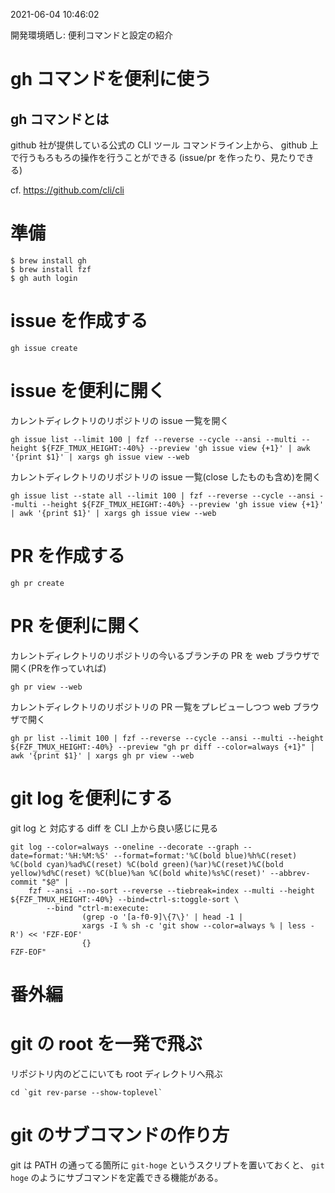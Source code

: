 2021-06-04 10:46:02

開発環境晒し: 便利コマンドと設定の紹介

# gh コマンドを便利に使う
## gh コマンドとは
github 社が提供している公式の CLI ツール
コマンドライン上から、 github 上で行うもろもろの操作を行うことができる
(issue/pr を作ったり、見たりできる)

cf. https://github.com/cli/cli

# 準備

``` shell
$ brew install gh
$ brew install fzf
$ gh auth login
```

# issue を作成する

``` shell
gh issue create
```

# issue を便利に開く

カレントディレクトリのリポジトリの issue 一覧を開く
``` shell
gh issue list --limit 100 | fzf --reverse --cycle --ansi --multi --height ${FZF_TMUX_HEIGHT:-40%} --preview 'gh issue view {+1}' | awk '{print $1}' | xargs gh issue view --web
```

カレントディレクトリのリポジトリの issue 一覧(close したものも含め)を開く
``` shell
gh issue list --state all --limit 100 | fzf --reverse --cycle --ansi --multi --height ${FZF_TMUX_HEIGHT:-40%} --preview 'gh issue view {+1}' | awk '{print $1}' | xargs gh issue view --web
```

# PR を作成する

``` shell
gh pr create
```

# PR を便利に開く

カレントディレクトリのリポジトリの今いるブランチの PR を web ブラウザで開く(PRを作っていれば)
``` shell
gh pr view --web
```

カレントディレクトリのリポジトリの PR 一覧をプレビューしつつ web ブラウザで開く
``` shell
gh pr list --limit 100 | fzf --reverse --cycle --ansi --multi --height ${FZF_TMUX_HEIGHT:-40%} --preview "gh pr diff --color=always {+1}" | awk '{print $1}' | xargs gh pr view --web
```

# git log を便利にする

git log と 対応する diff を CLI 上から良い感じに見る
``` shell
git log --color=always --oneline --decorate --graph --date=format:'%H:%M:%S' --format=format:'%C(bold blue)%h%C(reset) %C(bold cyan)%ad%C(reset) %C(bold green)(%ar)%C(reset)%C(bold yellow)%d%C(reset) %C(blue)%an %C(bold white)%s%C(reset)' --abbrev-commit "$@" |
    fzf --ansi --no-sort --reverse --tiebreak=index --multi --height ${FZF_TMUX_HEIGHT:-40%} --bind=ctrl-s:toggle-sort \
        --bind "ctrl-m:execute:
                (grep -o '[a-f0-9]\{7\}' | head -1 |
                xargs -I % sh -c 'git show --color=always % | less -R') << 'FZF-EOF'
                {}
FZF-EOF"
```

# 番外編

# git の root を一発で飛ぶ

リポジトリ内のどこにいても root ディレクトリへ飛ぶ
``` shell
cd `git rev-parse --show-toplevel`
```

# git のサブコマンドの作り方
git は PATH の通ってる箇所に `git-hoge` というスクリプトを置いておくと、 `git hoge` のようにサブコマンドを定義できる機能がある。
